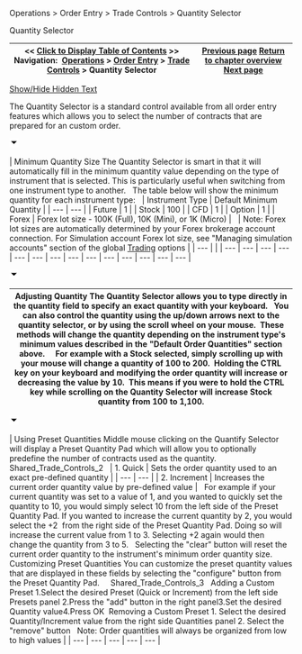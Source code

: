﻿


Operations \> Order Entry \> Trade Controls \> Quantity Selector






















Quantity Selector







| \<\< [Click to Display Table of Contents](quantity_selector.md) \>\> **Navigation:**     [Operations](operations.md) \> [Order Entry](order_entry.md) \> [Trade Controls](trade_controls.md) \> Quantity Selector | [Previous page](price_selector.md) [Return to chapter overview](trade_controls.md) [Next page](tif_selector.md) |
| --- | --- |




[Show/Hide Hidden Text](javascript:HMToggleExpandAll(!HMAnyToggleOpen()) "Click to open/close expanding sections")









The Quantity Selector is a standard control available from all order entry features which allows you to select the number of contracts that are prepared for an custom order.  


![tog_minus](tog_minus.gif)




| Minimum Quantity Size The Quantity Selector is smart in that it will automatically fill in the minimum quantity value depending on the type of instrument that is selected. This is particularly useful when switching from one instrument type to another.   The table below will show the minimum quantity for each instrument type:     | Instrument Type | Default Minimum Quantity | | --- | --- | | Future | 1 | | Stock | 100 | | CFD | 1 | | Option | 1 | | Forex | Forex lot size \- 100K (Full), 10K (Mini), or 1K (Micro) |        | Note: Forex lot sizes are automatically determined by your Forex brokerage account connection. For Simulation account Forex lot size, see "Managing simulation accounts" section of the global [Trading](options_trading.md) options | | --- | |
| --- | --- | --- | --- | --- | --- | --- | --- | --- | --- | --- | --- | --- | --- |



![tog_minus](tog_minus.gif)




| Adjusting Quantity The Quantity Selector allows you to type directly in the quantity field to specify an exact quantity with your keyboard.   You can also control the quantity using the up/down arrows next to the quantity selector, or by using the scroll wheel on your mouse.  These methods will change the quantity depending on the instrument type's minimum values described in the "Default Order Quantities" section above.     For example with a Stock selected, simply scrolling up with your mouse will change a quantity of 100 to 200\.  Holding the CTRL key on your keyboard and modifying the order quantity will increase or decreasing the value by 10\.  This means if you were to hold the CTRL key while scrolling on the Quantity Selector will increase Stock quantity from 100 to 1,100\. |
| --- |



![tog_minus](tog_minus.gif)




| Using Preset Quantities Middle mouse clicking on the Quantify Selector will display a Preset Quantity Pad which will allow you to optionally predefine the number of contracts used as the quantity.   Shared_Trade_Controls_2     | 1\. Quick | Sets the order quantity used to an exact pre\-defined quantity | | --- | --- | | 2\. Increment | Increases the current order quantity value by pre\-defined value |      For example if your current quantity was set to a value of 1, and you wanted to quickly set the quantity to 10, you would simply select 10 from the left side of the Preset Quantity Pad. If you wanted to increase the current quantity by 2, you would select the \+2  from the right side of the Preset Quantity Pad. Doing so will increase the current value from 1 to 3\. Selecting \+2 again would then change the quantity from 3 to 5\.   Selecting the "clear" button will reset the current order quantity to the instrument's minimum order quantity size.   Customizing Preset Quantities You can customize the preset quantity values that are displayed in these fields by selecting the "configure" button from the Preset Quantity Pad.     Shared_Trade_Controls_3   Adding a Custom Preset 1\.Select the desired Preset (Quick or Increment) from the left side Presets panel 2\.Press the "add" button in the right panel3\.Set the desired Quantity value4\.Press OK  Removing a Custom Preset 1\. Select the desired Quantity/Increment value from the right side Quantities panel 2\. Select the "remove" button   Note: Order quantities will always be organized from low to high values |
| --- | --- | --- | --- | --- |










